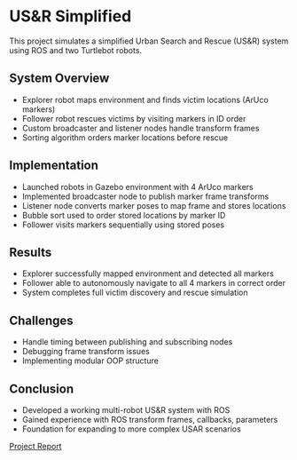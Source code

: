 # US&R Simplified 

This project simulates a simplified Urban Search and Rescue (US&R) system using ROS and two Turtlebot robots.

## System Overview

- Explorer robot maps environment and finds victim locations (ArUco markers)
- Follower robot rescues victims by visiting markers in ID order
- Custom broadcaster and listener nodes handle transform frames
- Sorting algorithm orders marker locations before rescue

## Implementation 

- Launched robots in Gazebo environment with 4 ArUco markers
- Implemented broadcaster node to publish marker frame transforms
- Listener node converts marker poses to map frame and stores locations
- Bubble sort used to order stored locations by marker ID
- Follower visits markers sequentially using stored poses

## Results

- Explorer successfully mapped environment and detected all markers
- Follower able to autonomously navigate to all 4 markers in correct order
- System completes full victim discovery and rescue simulation

## Challenges

- Handle timing between publishing and subscribing nodes 
- Debugging frame transform issues
- Implementing modular OOP structure

## Conclusion

- Developed a working multi-robot US&R system with ROS
- Gained experience with ROS transform frames, callbacks, parameters
- Foundation for expanding to more complex USAR scenarios

[Project Report](report.pdf)
